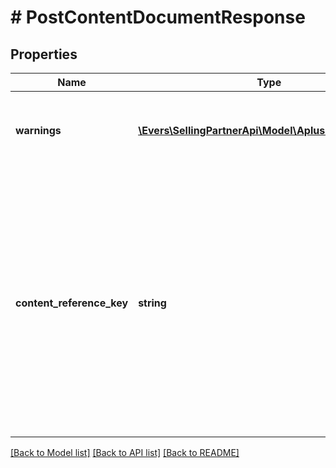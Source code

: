 # # PostContentDocumentResponse

## Properties

Name | Type | Description | Notes
------------ | ------------- | ------------- | -------------
**warnings** | [**\Evers\SellingPartnerApi\Model\AplusContent\Error[]**](Error.md) | A set of messages to the user, such as warnings or comments. | [optional]
**content_reference_key** | **string** | A unique reference key for the A+ Content document. A content reference key cannot form a permalink and may change in the future. A content reference key is not guaranteed to match any A+ content identifier. |

[[Back to Model list]](../../README.md#models) [[Back to API list]](../../README.md#endpoints) [[Back to README]](../../README.md)

